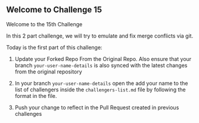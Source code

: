## Welcome to Challenge 15

Welcome to the 15th Challenge 

In this 2 part challenge, we will try to emulate and fix merge conflicts via git. 



Today is the first part of this challenge: 


1. Update your Forked Repo From the Original Repo. Also ensure that your branch ``your-user-name-details`` is also synced with the latest changes from the original repository

2. In your branch ``your-user-name-details`` open the add your name to the list of challengers inside the ``challengers-list.md`` file by following the format in the file. 

3. Push your change to reflect in the Pull Request created in previous challenges

